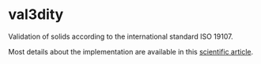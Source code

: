 val3dity
========

Validation of solids according to the international standard ISO 19107.

Most details about the implementation are available in this [scientific article](http://dx.doi.org/10.1111/mice.12043).
